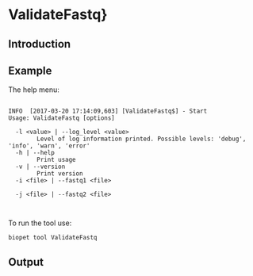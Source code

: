 # ValidateFastq}

## Introduction
 

## Example
The help menu:
~~~

INFO  [2017-03-20 17:14:09,603] [ValidateFastq$] - Start
Usage: ValidateFastq [options]

  -l <value> | --log_level <value>
        Level of log information printed. Possible levels: 'debug', 'info', 'warn', 'error'
  -h | --help
        Print usage
  -v | --version
        Print version
  -i <file> | --fastq1 <file>
        
  -j <file> | --fastq2 <file>
        


~~~

To run the tool use:
~~~
biopet tool ValidateFastq    
~~~


## Output
